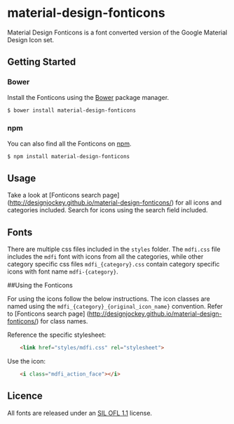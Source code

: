 material-design-fonticons
=========================

Material Design Fonticons is a font converted version of the Google Material Design Icon set.

## Getting Started

### Bower

Install the Fonticons using the [Bower](http://bower.io) package manager.

```sh
$ bower install material-design-fonticons
```

### npm

You can also find all the Fonticons on [npm](http://npmjs.org).

```sh
$ npm install material-design-fonticons
```

## Usage

Take a look at [Fonticons search page] (http://designjockey.github.io/material-design-fonticons/) for all icons and categories included. Search for icons using the search field included.

## Fonts

There are multiple css files included in the `styles` folder. The `mdfi.css` file includes the `mdfi` font with icons from all the categories, while other category specific css files `mdfi_{category}.css` contain category specific icons with font name `mdfi-{category}`.

##Using the Fonticons

For using the icons follow the below instructions. The icon classes are named using the `mdfi_{category}_{original_icon_name}` convention. Refer to [Fonticons search page] (http://designjockey.github.io/material-design-fonticons/) for class names.

Reference the specific stylesheet:

```html
	<link href="styles/mdfi.css" rel="stylesheet">
```

Use the icon:

```html
	<i class="mdfi_action_face"></i>
```

## Licence

All fonts are released under an [SIL OFL 1.1](http://scripts.sil.org/OFL) license.
